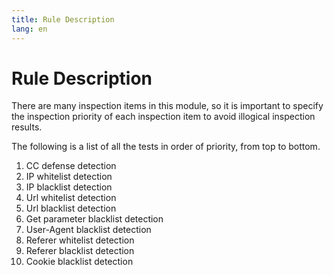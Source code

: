 ```yaml
---
title: Rule Description
lang: en
---
```


# Rule Description

There are many inspection items in this module, so it is important to specify the inspection priority of each inspection item to avoid illogical inspection results.

The following is a list of all the tests in order of priority, from top to bottom.

1. CC defense detection
2. IP whitelist detection
3. IP blacklist detection
4. Url whitelist detection
5. Url blacklist detection
6. Get parameter blacklist detection
7. User-Agent blacklist detection
8. Referer whitelist detection
9. Referer blacklist detection
10. Cookie blacklist detection
